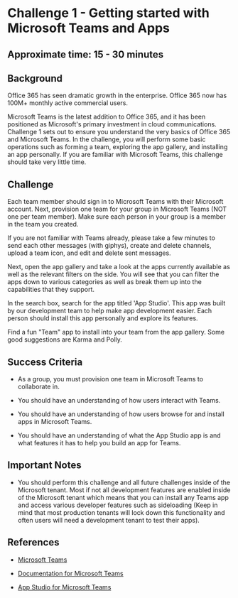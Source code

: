 # Challenge 1 - Getting started with Microsoft Teams and Apps

## Approximate time: 15 - 30 minutes

## Background

Office 365 has seen dramatic growth in the enterprise. Office 365 now has 100M+ monthly active commercial users.

Microsoft Teams is the latest addition to Office 365, and it has been positioned as Microsoft's primary investment in cloud communications. Challenge 1 sets out to ensure you understand the very basics of Office 365 and Microsoft Teams. In the challenge, you will perform some basic operations such as forming a team, exploring the app gallery, and installing an app personally. If you are familiar with Microsoft Teams, this challenge should take very little time.

## Challenge

Each team member should sign in to Microsoft Teams with their Microsoft account. Next, provision one team for your group in Microsoft Teams (NOT one per team member). Make sure each person in your group is a member in the team you created.

If you are not familiar with Teams already, please take a few minutes to send each other messages (with giphys), create and delete channels, upload a team icon, and edit and delete sent messages.

Next, open the app gallery and take a look at the apps currently available as well as the relevant filters on the side. You will see that you can filter the apps down to various categories as well as break them up into the capabilities that they support.

In the search box, search for the app titled 'App Studio'. This app was built by our development team to help make app development easier. Each person should install this app personally and explore its features.

Find a fun "Team" app to install into your team from the app gallery. Some good suggestions are Karma and Polly. 

## Success Criteria

- As a group, you must provision one team in Microsoft Teams to collaborate in.

- You should have an understanding of how users interact with Teams.

- You should have an understanding of how users browse for and install apps in Microsoft Teams.

- You should have an understanding of what the App Studio app is and what features it has to help you build an app for Teams.

## Important Notes

- You should perform this challenge and all future challenges inside of the Microsoft tenant. Most if not all development features are enabled inside of the Microsoft tenant which means that you can install any Teams app and access various developer features such as sideloading (Keep in mind that most production tenants will lock down this functionality and often users will need a development tenant to test their apps).

## References

- [Microsoft Teams](https://teams.microsoft.com)

- [Documentation for Microsoft Teams](https://docs.microsoft.com/en-us/MicrosoftTeams/Microsoft-Teams)

- [App Studio for Microsoft Teams](https://docs.microsoft.com/en-us/microsoftteams/platform/get-started/get-started-app-studio)